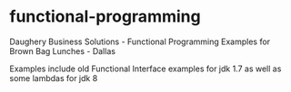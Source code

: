 # functional-programming
Daughery Business Solutions - Functional Programming Examples for Brown Bag Lunches - Dallas

Examples include old Functional Interface examples for jdk 1.7 as well as some lambdas for jdk 8
